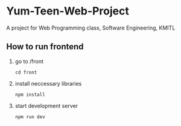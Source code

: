 # Yum-Teen-Web-Project
A project for Web Programming class, Software Engineering, KMITL 


## How to run frontend
1. go to /front
    ```
    cd front
    ```
2. install neccessary libraries
    ```
    npm install
    ```
3. start development server
    ```
    npm run dev
    ```
